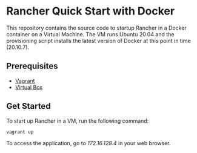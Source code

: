 # Rancher Quick Start with Docker
This repository contains the source code to startup Rancher in a Docker container on a Virtual Machine.
The VM runs Ubuntu 20.04 and the provisioning script installs the latest version of Docker at this point in time (20.10.7).

## Prerequisites
* [Vagrant](https://www.vagrantup.com/docs/installation)
* [Virtual Box](https://www.virtualbox.org/wiki/Downloads)

## Get Started
To start up Rancher in a VM, run the following command:
```
vagrant up
```
To access the application, go to *172.16.128.4* in your web browser.